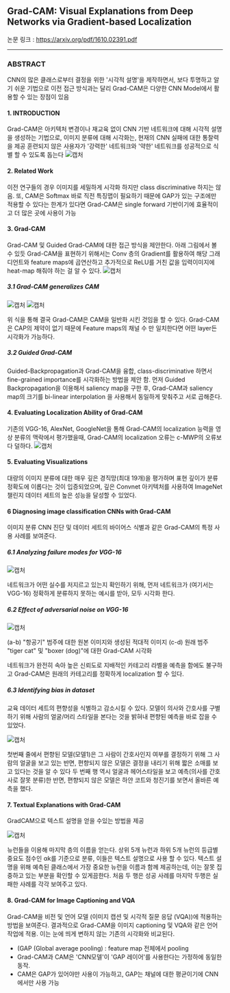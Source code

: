 ## Grad-CAM: Visual Explanations from Deep Networks via Gradient-based Localization

논문 링크 : https://arxiv.org/pdf/1610.02391.pdf

-------------------


### ABSTRACT
CNN의 많은 클래스로부터 결정을 위한 '시각적 설명'을 제작하면서, 보다 투명하고 알기 쉬운 기법으로 
이전 접근 방식과는 달리 Grad-CAM은 다양한 CNN Model에서 활용할 수 있는 장점이 있음

#### 1. INTRODUCTION
Grad-CAM은 아키텍처 변경이나 재교육 없이 CNN 기반 네트워크에 대해 시각적 설명을 생성하는 기법으로, 이미지 분류에 대해 시각화는, 현재의 CNN 실패에 대한 통찰력을 제공
훈련되지 않은 사용자가 '강력한' 네트워크와 '약한' 네트워크를 성공적으로 식별 할 수 있도록 돕는다
![캡처](https://user-images.githubusercontent.com/51469989/82171412-310ad800-9902-11ea-9b25-5867154e3ea8.JPG)

#### 2. Related Work
이전 연구들의 경우 이미지를 세밀하게 시각화 하지만 class discriminative 하지는 않음.
또, CAM은 Softmax 바로 직전 특징맵이 필요하기 때문에 GAP가 있는 구조에만 적용할 수 있다는 한계가 있다면
Grad-CAM은 single forward 기반이기에 효율적이고 더 많은 곳에 사용이 가능

#### 3. Grad-CAM
Grad-CAM 및 Guided Grad-CAM에 대한 접근 방식을 제안한다.
아래 그림에서 볼 수 있듯 Grad-CAM을 표현하기 위해서는 Conv 층의 Gradient를 활용하여 해당 그래디언트와 feature maps에 곱연산하고 추가적으로
ReLU를 거친 값을 입력이미지에 heat-map 해줘야 하는 걸 알 수 있다.
![캡처](https://user-images.githubusercontent.com/51469989/82644102-b61c2700-9c4b-11ea-8c1e-f29b1f9f1594.JPG)


##### 3.1 Grad-CAM generalizes CAM
![캡처](https://user-images.githubusercontent.com/51469989/82658248-a3145180-9c61-11ea-96d6-69f02cce8e75.JPG)
![캡처](https://user-images.githubusercontent.com/51469989/82658315-bd4e2f80-9c61-11ea-98ad-96138f011c1e.JPG)

위 식을 통해 결국 Grad-CAM은 CAM을 일반화 시킨 것임을 할 수 있다. Grad-CAM은 CAP의 제약이 없기 때문에 Feature maps의 채널 수 만 일치한다면 어떤 layer든 시각화가 가능하다.
##### 3.2 Guided Grad-CAM
Guided-Backpropagation과 Grad-CAM을 융합, class-discriminative 하면서
fine-grained importance를 시각화하는 방법을 제안 함.
먼저 Guided Backpropagation을 이용해서 saliency map을 구한 후,
Grad-CAM과 saliency map의 크기를 bi-linear interpolation 을 사용해서 동일하게 맞춰주고 서로 곱해준다.

#### 4. Evaluating Localization Ability of Grad-CAM
기존의 VGG-16, AlexNet, GoogleNet을 통해 Grad-CAM의 localization 능력을 영상 분류의 맥락에서 평가했을때,
Grad-CAM의 localization 오류는 c-MWP의 오류보다 덜하다. 
![캡처](https://user-images.githubusercontent.com/51469989/82647261-e7e3bc80-9c50-11ea-8ef0-792489f42b71.JPG)

#### 5. Evaluating Visualizations
대량의 이미지 분류에 대한 매우 깊은 경직망(최대 19개)을 평가하며 표현 깊이가 분류 정확도에 이롭다는 것이 입증되었으며,
깊은 Convnet 아키텍처를 사용하여 ImageNet 챌린지 데이터 세트의 높은 성능을 달성할 수 있었다.

#### 6 Diagnosing image classification CNNs with Grad-CAM
이미지 분류 CNN 진단 및 데이터 세트의 바이어스 식별과 같은 Grad-CAM의 특정 사용 사례를 보여준다.

##### 6.1 Analyzing failure modes for VGG-16
![캡처](https://user-images.githubusercontent.com/51469989/82653602-6db83580-9c5a-11ea-8173-6c5af83b3608.JPG)

네트워크가 어떤 실수를 저지르고 있는지 확인하기 위해, 먼저 네트워크가 (여기서는 VGG-16) 정확하게
분류하지 못하는 예시를 받아, 모두 시각화 한다.

##### 6.2 Effect of adversarial noise on VGG-16
![캡처](https://user-images.githubusercontent.com/51469989/82654088-27afa180-9c5b-11ea-8931-6608c93355e3.JPG)

(a-b) "항공기" 범주에 대한 원본 이미지와 생성된 적대적 이미지
(c-d) 원래 범주 "tiger cat" 및 "boxer (dog)"에 대한 Grad-CAM 시각화

네트워크가 완전히 속아 높은 신뢰도로 지배적인 카테고리 라벨을 예측을 함에도 불구하고
Grad-CAM은 원래의 카테고리를 정확하게 localization 할 수 있다.

##### 6.3 Identifying bias in dataset
교육 데이터 세트의 편향성을 식별하고 감소시킬 수 있다.
모델이 의사와 간호사를 구별하기 위해 사람의 얼굴/머리 스타일을 본다는 것을 밝혀내 편향된 예측을 바로 잡을 수 있었다.

![캡처](https://user-images.githubusercontent.com/51469989/82656890-70695980-9c5f-11ea-9188-a14779c49725.JPG)

첫번째 줄에서 편향된 모델(모델1)은 그 사람이 간호사인지 여부를 결정하기 위해 그 사람의 얼굴을 보고 있는 반면, 편향되지 않은 모델은 결정을 내리기 위해 짧은 소매를 보고 있다는 것을 알 수 있다
두 번째 행 역시 얼굴과 헤어스타일을 보고 예측(의사를 간호사로 잘못 분류)한 반면, 편향되지 않은 모델은 하얀 코트와 청진기를 보면서 올바른 예측을 했다.


#### 7. Textual Explanations with Grad-CAM
GradCAM으로 텍스트 설명을 얻을 수있는 방법을 제공 

![캡처](https://user-images.githubusercontent.com/51469989/82657694-bd016480-9c60-11ea-812f-240f264c9e0e.JPG)

뉴런들을 이용해 마지막 층의 이름을 얻는다. 상위 5개 뉴런과 하위 5개 뉴런의 등급별 중요도 점수인 αk를 기준으로 분류, 이들은 텍스트 설명으로 사용 할 수 있다.
텍스트 설명을 위해 예측된 클래스에서 가장 중요한 뉴런을 이름과 함께 제공하는데, 이는 잘못 집중하고 있는 부분을 확인할 수 있게끔한다.
처음 두 행은 성공 사례를 마지막 두행은 실패한 사례를 각각 보여주고 있다.

#### 8. Grad-CAM for Image Captioning and VQA
Grad-CAM을 비전 및 언어 모델 (이미지 캡션 및 시각적 질문 응답 (VQA))에 적용하는 방법을 보여준다.
결과적으로 Grad-CAM을 이미지 captioning 및 VQA와 같은 언어작업에 적용. 이는 눈에 띄게 변하지 않는 기존의 시각화와 비교된다. 

- (GAP (Global average pooling) : feature map 전체에서 pooling
- Grad-CAM과 CAM은 'CNN모델'이 'GAP 레이어'를 사용한다는 가정하에 동일한 동작.
- CAM은 GAP가 있어야만 사용이 가능하고, GAP는 채널에 대한 평균이기에 CNN에서만 사용 가능
